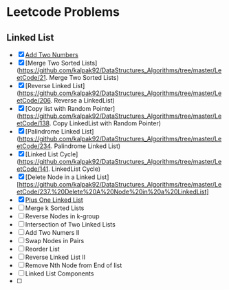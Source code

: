 # Leetcode Problems

## Linked List

- [x] [Add Two Numbers](https://github.com/kalpak92/DataStructures_Algorithms/tree/master/LeetCode/2.%20Add%20Two%20Numbers)
- [x] [Merge Two Sorted Lists](https://github.com/kalpak92/DataStructures_Algorithms/tree/master/LeetCode/21. Merge Two Sorted Lists)
- [x] [Reverse Linked List](https://github.com/kalpak92/DataStructures_Algorithms/tree/master/LeetCode/206. Reverse a LinkedList)
- [x] [Copy list with Random Pointer](https://github.com/kalpak92/DataStructures_Algorithms/tree/master/LeetCode/138. Copy LinkedList with Random Pointer)
- [x] [Palindrome Linked List](https://github.com/kalpak92/DataStructures_Algorithms/tree/master/LeetCode/234. Palindrome Linked List)
- [x] [Linked List Cycle](https://github.com/kalpak92/DataStructures_Algorithms/tree/master/LeetCode/141. LinkedList Cycle)
- [x] [Delete Node in a Linked List][https://github.com/kalpak92/DataStructures_Algorithms/tree/master/LeetCode/237.%20Delete%20A%20Node%20in%20a%20LinkedList]
- [x] [Plus One Linked List](https://github.com/kalpak92/DataStructures_Algorithms/tree/master/LeetCode/369.%20Plus%20One%20Linked%20List)
- [ ] Merge k Sorted Lists
- [ ] Reverse Nodes in k-group
- [ ] Intersection of Two Linked Lists
- [ ] Add Two Numers II
- [ ] Swap Nodes in Pairs
- [ ] Reorder List
- [ ] Reverse Linked List II
- [ ] Remove Nth Node from End of list
- [ ] Linked List Components
- [ ] 
